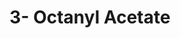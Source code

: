 ---
name: 3- Octanyl Acetate
title: 3- Octanyl Acetate
details:
  - detail:
      key: Usage/Application
      value: Fragrance, Flavour, Pharma
  - detail:
      key: Packaging Size
      value: 5,25,200 Kg
  - detail:
      key: Brand
      value: Natural Aroma
  - detail:
      key: Packaging Type
      value: Can, Barrel
  - detail:
      key: Physical State
      value: Liquid
  - detail:
      key: CAS Number
      value: 4864-61-3
  - detail:
      key: Color
      value: Transparent
  - detail:
      key: Molecular Formula
      value: C10H20O2
  - detail:
      key: Boiling Point
      value: 187 deg C
showOnHome: false
thumbnail: https://5.imimg.com/data5/SELLER/Default/2021/12/JT/FI/JL/3823480/3-octanyl-acetate-500x500.jpg
productImages:
  - https://ucarecdn.com/8213c725-21d0-4ac0-ad5e-c1975c20032b/
category: aroma chemicals
---